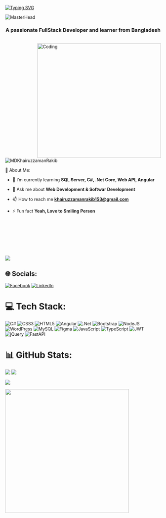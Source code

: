 [![Typing SVG](https://readme-typing-svg.herokuapp.com?font=Fira+Code&weight=500&size=33&pause=1000&color=36ECF7&width=435&lines=Hey!!+I'm+Khairuzzaman;ASP.NET+Developer;Full-Stack+Developer)](https://git.io/typing-svg)

![MasterHead](https://media.licdn.com/dms/image/C5616AQH1G9wL7GuvVw/profile-displaybackgroundimage-shrink_350_1400/0/1651084384551?e=1717027200&v=beta&t=y7q53RYujcJzhkzFp5Hx2v_gbTkC-5B_K7I_Hf_gJm4) 



<h3 align="center">A passionate FullStack Developer and learner from Bangladesh</h3>
<br>
<img align="right" alt="Coding" width="400" height="370" src="https://i.pinimg.com/originals/06/60/ef/0660efe82fa3da42ed56eef013171835.gif">

<p align="left"> <img src="https://komarev.com/ghpvc/?username=MDKhairuzzamanRakib&label=Profile%20views&color=0e75b6&style=flat" alt="MDKhairuzzamanRakib" /> </p>

 💫 About Me:
 <br/>

- 🌱 I’m currently learning **SQL Server, C#, .Net Core, Web API, Angular**

- 💬 Ask me about **Web Development & Softwar Development**

- 📫 How to reach me **khairuzzamanrakib153@gmail.com**

- ⚡ Fun fact **Yeah, Love to Smiling Person**

 <br/>
 <br/>
 <br/>
 <br/>
 <br/>
 <br/>

![](https://quotes-github-readme.vercel.app/api?type=horizontal&theme=tokyonight)


## 🌐 Socials:

[![Facebook](https://img.shields.io/badge/Facebook-%231877F2.svg?logo=Facebook&logoColor=white)](https://facebook.com/https://www.facebook.com/md.khairuzzaman.rakib) [![LinkedIn](https://img.shields.io/badge/LinkedIn-%230077B5.svg?logo=linkedin&logoColor=white)](https://linkedin.com/in/https://www.linkedin.com/in/khairuzzaman-rakib/) 

# 💻 Tech Stack:

![C#](https://img.shields.io/badge/c%23-%23239120.svg?style=plastic&logo=csharp&logoColor=white) ![CSS3](https://img.shields.io/badge/css3-%231572B6.svg?style=plastic&logo=css3&logoColor=white) ![HTML5](https://img.shields.io/badge/html5-%23E34F26.svg?style=plastic&logo=html5&logoColor=white) ![Angular](https://img.shields.io/badge/angular-%23DD0031.svg?style=plastic&logo=angular&logoColor=white) ![.Net](https://img.shields.io/badge/.NET-5C2D91?style=plastic&logo=.net&logoColor=white) ![Bootstrap](https://img.shields.io/badge/bootstrap-%238511FA.svg?style=plastic&logo=bootstrap&logoColor=white) ![NodeJS](https://img.shields.io/badge/node.js-6DA55F?style=plastic&logo=node.js&logoColor=white) ![WordPress](https://img.shields.io/badge/WordPress-%23117AC9.svg?style=plastic&logo=WordPress&logoColor=white) ![MySQL](https://img.shields.io/badge/mysql-%2300000f.svg?style=plastic&logo=mysql&logoColor=white) ![Figma](https://img.shields.io/badge/figma-%23F24E1E.svg?style=plastic&logo=figma&logoColor=white) ![JavaScript](https://img.shields.io/badge/javascript-%23323330.svg?style=plastic&logo=javascript&logoColor=%23F7DF1E) ![TypeScript](https://img.shields.io/badge/typescript-%23007ACC.svg?style=plastic&logo=typescript&logoColor=white) ![JWT](https://img.shields.io/badge/JWT-black?style=plastic&logo=JSON%20web%20tokens) ![jQuery](https://img.shields.io/badge/jquery-%230769AD.svg?style=plastic&logo=jquery&logoColor=white) ![FastAPI](https://img.shields.io/badge/FastAPI-005571?style=plastic&logo=fastapi)

# 📊 GitHub Stats:



![](https://github-readme-stats.vercel.app/api/top-langs/?username=MDKhairuzzamanRakib&theme=react&hide_border=false&include_all_commits=true&count_private=true&layout=compact)
![](https://github-readme-streak-stats.herokuapp.com/?user=MDKhairuzzamanRakib&theme=react&hide_border=false)<br/>

![](https://github-readme-stats.vercel.app/api?username=MDKhairuzzamanRakib&theme=react&hide_border=false&include_all_commits=true&count_private=true)



<img src='https://randommeme-five.vercel.app/' style="height: 400px;"/>
